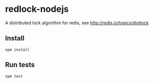 # redlock-nodejs
A distributed lock algorithm for redis, see http://redis.io/topics/distlock

## Install
`npm install`

## Run tests
`npm test`

